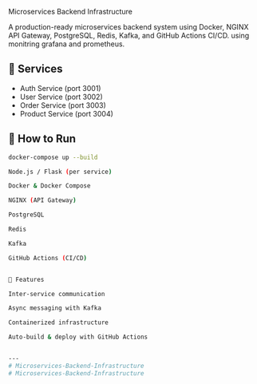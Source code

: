  Microservices Backend Infrastructure

A production-ready microservices backend system using Docker, NGINX API Gateway, PostgreSQL, Redis, Kafka, and GitHub Actions CI/CD. using monitring grafana and prometheus.

## 🔧 Services

- Auth Service (port 3001)
- User Service (port 3002)
- Order Service (port 3003)
- Product Service (port 3004)

## 🚀 How to Run

```bash
docker-compose up --build                                                                                                                                                                🛠️ Tech Stack

Node.js / Flask (per service)

Docker & Docker Compose

NGINX (API Gateway)

PostgreSQL

Redis

Kafka

GitHub Actions (CI/CD)


🧠 Features

Inter-service communication

Async messaging with Kafka

Containerized infrastructure

Auto-build & deploy with GitHub Actions


---
# Microservices-Backend-Infrastructure
# Microservices-Backend-Infrastructure
